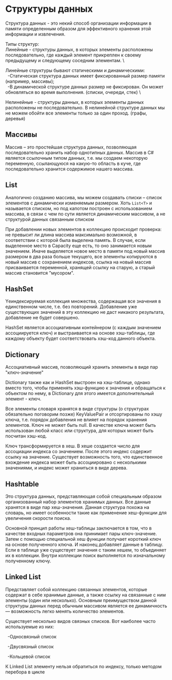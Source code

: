 # Структуры данных

Структура данных - это некий способ организации информации в памяти определенным образом для эффективного хранения этой информации и извлечения.

Типы структур: \
Линейные - структуры данных, в которых элементы расположены последовательно, где каждый элемент прикреплен к своему предыдущему и следующему соседним элементам. \

Линейные структуры бывают статическими и динамическими: \
&ensp;-Статическая структура данных имеет фиксированный размер памяти (например, массивы); \
&ensp;-В динамической структуре данных размер не фиксирован. Он может обновляться во время выполнения. (списки, очереди, стек) \

Нелинейные - структуры данных, в которых элементы данных расположены не последовательно. 
В нелинейной структуре данных мы не можем обойти все элементы только за один проход. (графы, деревья) 

## Массивы

Массив – это простейшая структура данных, позволяющая последовательно хранить набор однотипных данных. 
Массив в C# является ссылочным типом данных, т.е. мы создаем некоторую переменную, ссылающуюся на какую-то область в куче, 
где последовательно хранится содержимое нашего массива. 

## List

Аналогично созданию массива, мы можем создавать списки – список элементов с динамически изменяемым размером. 
Хоть `List<T>` и называется списком, но под капотом построен с использованием массива, в связи с чем по сути является динамическим массивом, 
а не структурой данных связанным списком

При добавлении новых элементов в коллекцию происходит проверка: 
не превысит ли длина массива максимально возможной, в соответствии с которой была выделена память. 
В случае, если выделенное место в Capacity еще есть, то оно занимается новым значением. 
Иначе выделяется новое место в памяти под новый массив размером в два раза больше текущего, 
все элементы копируются в новый массив с сохранением индексов, ссылка на новый массив присваивается переменной, 
хранящей ссылку на старую, а старый массив становится "мусором".

## HashSet

Yеиндексируемая коллекция множества, содержащая все значения в единственном числе, т.е. без повторений. 
Добавление уже существующих значений в эту коллекцию не даст никакого результата, добавление не будет совершено.

HashSet является ассоциативным контейнером (с каждым значением ассоциируется ключ) и выстраивается на основе хэш-таблицы, 
где каждому объекту будет соответствовать хэш-код данного объекта.

## Dictionary

Ассоциативный массив, позволяющий хранить элементы в виде пар "ключ-значение"

Dictionary также как и HashSet выстроен на хэш-таблице, однако вместо того, 
чтобы применять хэш-функцию к значения и обращаться к объектом по нему, в Dictionary для этого имеется дополнительный элемент - ключ.

Все элементы словаря хранятся в виде структуры (о структурах обязательно поговорим позже) KeyValuePair и отсортированы по хэшу ключа,
т.е. порядок добавления не влияет на порядок хранения элементов. Ключ не может быть null. 
В качестве ключа может быть использован любой класс или структура, для которых может быть посчитан хэш-код.

Ключ трансформируется в хеш. В хеше создается число для ассоциации индекса со значением. После этого индекс содержит ссылку на значение. 
Cуществует возможность того, что единственное вхождение индекса может быть ассоциировано с несколькими значениями, и индекс может храниться в виде дерева.

## Hashtable

Это структура данных, представляющая собой специальным образом организованный набор элементов хранимых данных. 
Все данные хранятся в виде пар хеш-значения. Данная структура похожа на словарь, 
но имеет особенности такие как применение хеш-функции для увеличения скорости поиска.

Основной принцип работы хеш-таблицы заключается в том, что в качестве входных параметров она принимает пары ключ-значение. 
Затем с помощью специальной хеш функции получает короткий ключ на основе полученного ключа. 
И наконец добавляет данные в таблицу. Если в таблице уже существует значения с таким хешем, то объединяет их в коллекции. 
Внутри коллекции поиск выполняется по изначальному полученному ключу.

## Linked List

Представляет собой коллекцию связанных элементов, которые содержат в себе хранимые данные, 
а также ссылку на связанные с ним элементы (один или несколько). 
Основным преимуществом данной структуры данных перед обычным массивом является ее динамичность — возможность легко менять количество элементов.

Существует несколько видов связных списков. Вот наиболее часто используемые из них: 

&ensp;-Односвязный список

&ensp;-Двусвязный список 

&ensp;-Кольцевой список 

К Linked List элементу нельзя обратиться по индексу, только методом перебора в цикле 



